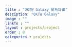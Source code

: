 ```yaml
---
title : "OKTW Galaxy 星系計畫"
desciption: "OKTW Galaxy"
image : ""
linkTo : ""
layout : projects/project
order : 0
categories : projects
---
```


